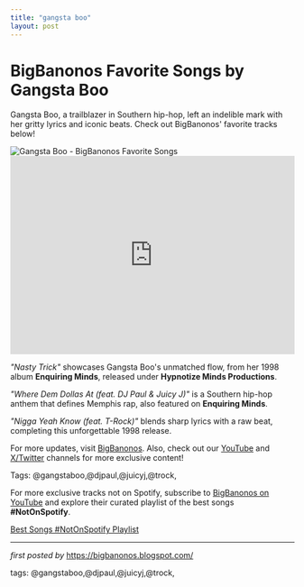 ```yaml
---
title: "gangsta boo"
layout: post
---
```

 <!-- Title of the Post -->
<h1 >BigBanonos Favorite Songs by Gangsta Boo</h1> <!-- Introductory Text -->
<p >Gangsta Boo, a trailblazer in Southern hip-hop, left an indelible mark with her gritty lyrics and iconic beats. Check out BigBanonos' favorite tracks below!</p> <!-- Featured Image -->
<div > <img src="https://i.scdn.co/image/ab67616d0000b2737e42112f4b12887e208584d0" alt="Gangsta Boo - BigBanonos Favorite Songs" />
</div> <!-- Spotify Embed -->
<div > <iframe src="https://open.spotify.com/embed/playlist/2fzTus06Mqio56W77uNVtP?utm_source=generator" width="100%" height="352" frameborder="0" allowfullscreen="" allow="autoplay; clipboard-write; encrypted-media; fullscreen; picture-in-picture" loading="lazy"></iframe>
</div> <!-- Song Information -->
<div > <p><em>"Nasty Trick"</em> showcases Gangsta Boo's unmatched flow, from her 1998 album <strong>Enquiring Minds</strong>, released under <strong>Hypnotize Minds Productions</strong>.</p> <p><em>"Where Dem Dollas At (feat. DJ Paul & Juicy J)"</em> is a Southern hip-hop anthem that defines Memphis rap, also featured on <strong>Enquiring Minds</strong>.</p> <p><em>"Nigga Yeah Know (feat. T-Rock)"</em> blends sharp lyrics with a raw beat, completing this unforgettable 1998 release.</p>
</div> <!-- Footer Links -->
<div > <p>For more updates, visit <a href="https://bigbanonos.blogspot.com/" target="_blank">BigBanonos</a>. Also, check out our <a href="https://www.youtube.com/@BigBanonos" target="_blank">YouTube</a> and <a href="https://x.com/bigbanonos" target="_blank">X/Twitter</a> channels for more exclusive content!</p>
</div> <!-- Tags -->
<p >Tags: @gangstaboo,@djpaul,@juicyj,@trock,</p>

<!--Subscribe and Playlist Links-->
<div>
    <p>For more exclusive tracks not on Spotify, subscribe to <a href="https://www.youtube.com/@BigBanonos" target="_blank">BigBanonos on YouTube</a> and explore their curated playlist of the best songs <strong>#NotOnSpotify</strong>.</p>
    <p><a href="https://www.youtube.com/playlist?list=PLtuNtuTatqI0kFahUCbtbfenC_ET5O_tr" target="_blank">Best Songs #NotOnSpotify Playlist<br /></a></p></div>

<hr />

<p><em>first posted by</em> <a href="https://bigbanonos.blogspot.com/" rel="noopener" target="_new">https://bigbanonos.blogspot.com/</a></p>

<p>tags: @gangstaboo,@djpaul,@juicyj,@trock,</p>
